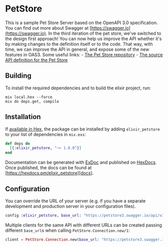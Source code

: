 # PetStore

This is a sample Pet Store Server based on the OpenAPI 3.0 specification.  You can find out more about Swagger at [https://swagger.io](https://swagger.io). In the third iteration of the pet store, we&#39;ve switched to the design first approach! You can now help us improve the API whether it&#39;s by making changes to the definition itself or to the code. That way, with time, we can improve the API in general, and expose some of the new features in OAS3.  Some useful links: - [The Pet Store repository](https://github.com/swagger-api/swagger-petstore) - [The source API definition for the Pet Store](https://github.com/swagger-api/swagger-petstore/blob/master/src/main/resources/openapi.yaml)

## Building

To install the required dependencies and to build the elixir project, run:

```console
mix local.hex --force
mix do deps.get, compile
```

## Installation

If [available in Hex][], the package can be installed by adding `elixir_petstore` to
your list of dependencies in `mix.exs`:

```elixir
def deps do
  [{:elixir_petstore, "~> 1.0.0"}]
end
```

Documentation can be generated with [ExDoc][] and published on [HexDocs][]. Once published, the docs can be found at
[https://hexdocs.pm/elixir_petstore][docs].

## Configuration

You can override the URL of your server (e.g. if you have a separate development and production server in your
configuration files).

```elixir
config :elixir_petstore, base_url: "https://petstore3.swagger.io/api/v3"
```

Multiple clients for the same API with different URLs can be created passing different `base_url`s when calling
`PetStore.Connection.new/1`:

```elixir
client = PetStore.Connection.new(base_url: "https://petstore3.swagger.io/api/v3")
```

[exdoc]: https://github.com/elixir-lang/ex_doc
[hexdocs]: https://hexdocs.pm
[available in hex]: https://hex.pm/docs/publish
[docs]: https://hexdocs.pm/elixir_petstore

